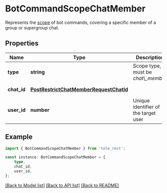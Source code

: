 # BotCommandScopeChatMember

Represents the [scope](https://core.telegram.org/bots/api/#botcommandscope) of bot commands, covering a specific member of a group or supergroup chat.

## Properties

Name | Type | Description | Notes
------------ | ------------- | ------------- | -------------
**type** | **string** | Scope type, must be *chat\\_member* | [default to 'chat_member']
**chat_id** | [**PostRestrictChatMemberRequestChatId**](PostRestrictChatMemberRequestChatId.md) |  | [default to undefined]
**user_id** | **number** | Unique identifier of the target user | [default to undefined]

## Example

```typescript
import { BotCommandScopeChatMember } from 'tele_rest';

const instance: BotCommandScopeChatMember = {
    type,
    chat_id,
    user_id,
};
```

[[Back to Model list]](../README.md#documentation-for-models) [[Back to API list]](../README.md#documentation-for-api-endpoints) [[Back to README]](../README.md)
